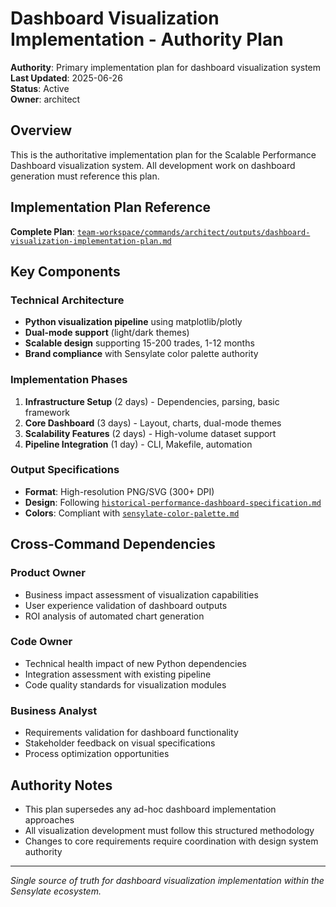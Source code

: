# Dashboard Visualization Implementation - Authority Plan

**Authority**: Primary implementation plan for dashboard visualization system  
**Last Updated**: 2025-06-26  
**Status**: Active  
**Owner**: architect  

## Overview

This is the authoritative implementation plan for the Scalable Performance Dashboard visualization system. All development work on dashboard generation must reference this plan.

## Implementation Plan Reference

**Complete Plan**: [`team-workspace/commands/architect/outputs/dashboard-visualization-implementation-plan.md`](../commands/architect/outputs/dashboard-visualization-implementation-plan.md)

## Key Components

### Technical Architecture
- **Python visualization pipeline** using matplotlib/plotly
- **Dual-mode support** (light/dark themes) 
- **Scalable design** supporting 15-200 trades, 1-12 months
- **Brand compliance** with Sensylate color palette authority

### Implementation Phases
1. **Infrastructure Setup** (2 days) - Dependencies, parsing, basic framework
2. **Core Dashboard** (3 days) - Layout, charts, dual-mode themes  
3. **Scalability Features** (2 days) - High-volume dataset support
4. **Pipeline Integration** (1 day) - CLI, Makefile, automation

### Output Specifications
- **Format**: High-resolution PNG/SVG (300+ DPI)
- **Design**: Following [`historical-performance-dashboard-specification.md`](../design-system/historical-performance-dashboard-specification.md)
- **Colors**: Compliant with [`sensylate-color-palette.md`](../design-system/sensylate-color-palette.md)

## Cross-Command Dependencies

### Product Owner
- Business impact assessment of visualization capabilities
- User experience validation of dashboard outputs
- ROI analysis of automated chart generation

### Code Owner  
- Technical health impact of new Python dependencies
- Integration assessment with existing pipeline
- Code quality standards for visualization modules

### Business Analyst
- Requirements validation for dashboard functionality
- Stakeholder feedback on visual specifications
- Process optimization opportunities

## Authority Notes

- This plan supersedes any ad-hoc dashboard implementation approaches
- All visualization development must follow this structured methodology
- Changes to core requirements require coordination with design system authority

---

*Single source of truth for dashboard visualization implementation within the Sensylate ecosystem.*